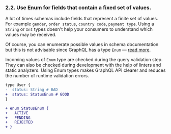 ### <a name="rule-2.2"></a> 2.2. Use Enum for fields that contain a fixed set of values.

A lot of times schemas include fields that represent a finite set of values. For example `gender`, `order status`, `country code`, `payment type`. Using a `String` or `Int` types doesn't help your consumers to understand which values may be received.

Of course, you can enumerate possible values in schema documentation but this is not advisable since GraphQL has a type `Enum` — [read more](../types/README.md#enumeration-types).

Incoming values of `Enum` type are checked during the query validation step. They can also be checked during development with the help of linters and static analyzers. Using Enum types makes GraphQL API clearer and reduces the number of runtime validation errors.

```diff
type User {
-  status: String # BAD
+  status: StatusEnum # GOOD
}

+ enum StatusEnum {
+   ACTIVE
+   PENDING
+   REJECTED
+ }
```